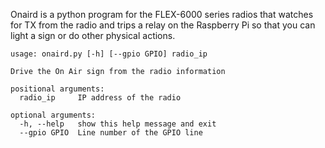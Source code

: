 Onaird is a python program for the FLEX-6000 series radios that watches for TX from the radio and trips a
relay on the Raspberry Pi so that you can light a sign or do other physical actions.

```
usage: onaird.py [-h] [--gpio GPIO] radio_ip

Drive the On Air sign from the radio information

positional arguments:
  radio_ip     IP address of the radio

optional arguments:
  -h, --help   show this help message and exit
  --gpio GPIO  Line number of the GPIO line

```